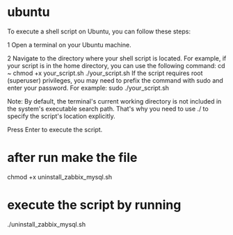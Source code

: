 # ubuntu
To execute a shell script on Ubuntu, you can follow these steps:

1 Open a terminal on your Ubuntu machine.

2 Navigate to the directory where your shell script is located. For example, if your script is in the home directory, you can use the following command:
cd ~
chmod +x your_script.sh
./your_script.sh
If the script requires root (superuser) privileges, you may need to prefix the command with sudo and enter your password. For example:
sudo ./your_script.sh

Note: By default, the terminal's current working directory is not included in the system's executable search path. That's why you need to use ./ to specify the script's location explicitly.

Press Enter to execute the script.

# after run make the file 
chmod +x uninstall_zabbix_mysql.sh
# execute the script by running 
./uninstall_zabbix_mysql.sh
